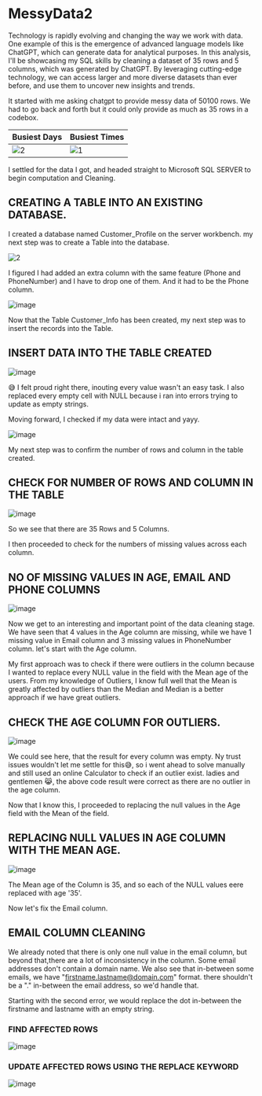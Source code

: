 # MessyData2

Technology is rapidly evolving and changing the way we work with data. One example of this is the emergence of advanced language models like ChatGPT, which can generate data for analytical purposes.
In this analysis, I'll be showcasing my SQL skills by cleaning a dataset of 35 rows and 5 columns, which was generated by ChatGPT. By leveraging cutting-edge technology, we can access larger and more diverse datasets than ever before, and use them to uncover new insights and trends.

It started with me asking chatgpt to provide messy data of 50100 rows. We had to go back and forth but it could only provide as much as 35 rows in a codebox.

Busiest Days                                                                                        |  Busiest Times
-------------------------------------------------------------------------------------------------------------|------------------------- 
![2](https://github.com/Emem-Data/MessyData2/assets/103915142/820fa997-f26f-4a71-9771-bf71ec4e5f69) | ![1](https://github.com/Emem-Data/MessyData2/assets/103915142/2e314da7-8b26-43f6-8ddb-3d2fc508c202)


I settled for the data I got, and headed straight to Microsoft SQL SERVER to begin computation and Cleaning.

## CREATING A TABLE INTO AN EXISTING DATABASE. 
I created a database named Customer_Profile on the server workbench. 
my next step was to create a Table into the database.

![2](https://github.com/Emem-Data/MessyData2/assets/103915142/e86713dc-cacc-4a99-a8de-b44a35656d5a)

I figured I had added an extra column with the same feature (Phone and PhoneNumber) and I have to drop one of them. And it had to be the Phone column.

![image](https://github.com/Emem-Data/MessyData2/assets/103915142/4bf0d8ad-bdfa-45d8-830b-0a5a5136091f)

Now that the Table Customer_Info has been created, my next step was to insert the records into the Table. 

## INSERT DATA INTO THE TABLE CREATED

![image](https://github.com/Emem-Data/MessyData2/assets/103915142/d8e90709-5bf0-4b75-bbd9-7a0f85b425ac)

😅 I felt proud right there, inouting every value wasn't an easy task. I also replaced every empty cell with NULL because i ran into errors trying to update as empty strings.

Moving forward, I checked if my data were intact and yayy.

![image](https://github.com/Emem-Data/MessyData2/assets/103915142/e6adbda4-aec7-4aba-ba8d-1fad0aa5ab05)

My next step was to confirm the number of rows and column in the table created.

## CHECK FOR NUMBER OF ROWS AND COLUMN IN THE TABLE

![image](https://github.com/Emem-Data/MessyData2/assets/103915142/85c6fe81-d408-4e6b-a8b7-5517926ebee6)

So we see that there are 35 Rows and 5 Columns. 

I then proceeded to check for the numbers of missing values across each column.

## NO OF MISSING VALUES IN AGE, EMAIL AND PHONE COLUMNS

![image](https://github.com/Emem-Data/MessyData2/assets/103915142/20a917be-9b82-413c-8450-a5448f949887)

Now we get to an interesting and important point of the data cleaning stage. We have seen that 4 values in the Age column are missing, while we have 1 missing value in Email column and 3 missing values in PhoneNumber column. 
let's start with the Age column. 

My first approach was to check if there were outliers in the column because I wanted to replace every NULL value in the field with the Mean age of the users. From my knowledge of Outliers, I know full well that the Mean is greatly affected by outliers than the Median and Median is a better approach if we have great outliers. 

## CHECK THE AGE COLUMN FOR OUTLIERS.

![image](https://github.com/Emem-Data/MessyData2/assets/103915142/0cd464b9-5591-4273-9746-a810141e205f)

We could see here, that the result for every column was empty. Ny trust issues wouldn't let me settle for this😅, so i went ahead to solve manually and still used an online Calculator to check if an outlier exist. ladies and gentlemen 😹, the above code result were correct as there are no outlier in the age column. 

Now that I know this, I proceeded to replacing the null values in the Age field with the Mean of the field.

## REPLACING NULL VALUES IN AGE COLUMN WITH THE MEAN AGE.

![image](https://github.com/Emem-Data/MessyData2/assets/103915142/0176b38d-86a8-47f2-9a79-7bcd79d3eae3)

The Mean age of the Column is 35, and so each of the NULL values eere replaced with age '35'.

Now let's fix the Email column.

## EMAIL COLUMN CLEANING
We already noted that there is only one null value in the email column, but beyond that,there are a lot of inconsistency in the column. Some email addresses don't contain a domain name. We also see that in-between some emails, we have "firstname.lastname@domain.com" format. there shouldn't be a "." in-between the email address, so we'd handle that.

Starting with the second error, we would replace the dot in-between the firstname and lastname with an empty string.

### FIND AFFECTED ROWS
![image](https://github.com/Emem-Data/MessyData2/assets/103915142/98e1b723-c576-46e7-b55f-3e0d5b392441)

### UPDATE AFFECTED ROWS USING THE REPLACE KEYWORD

![image](https://github.com/Emem-Data/MessyData2/assets/103915142/e1010c4f-41db-4b62-8cce-ad396eb54bc7)













